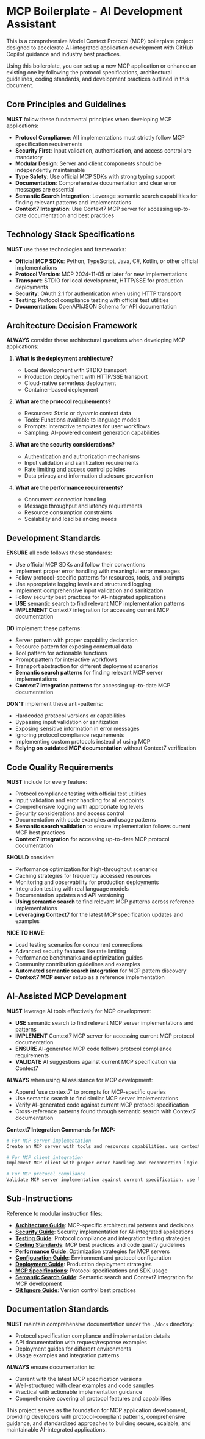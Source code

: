 # MCP Boilerplate - AI Development Assistant

This is a comprehensive Model Context Protocol (MCP) boilerplate project designed to accelerate AI-integrated application development with GitHub Copilot guidance and industry best practices.

Using this boilerplate, you can set up a new MCP application or enhance an existing one by following the protocol specifications, architectural guidelines, coding standards, and development practices outlined in this document.

## Core Principles and Guidelines

**MUST** follow these fundamental principles when developing MCP applications:
- **Protocol Compliance**: All implementations must strictly follow MCP specification requirements
- **Security First**: Input validation, authentication, and access control are mandatory
- **Modular Design**: Server and client components should be independently maintainable
- **Type Safety**: Use official MCP SDKs with strong typing support
- **Documentation**: Comprehensive documentation and clear error messages are essential
- **Semantic Search Integration**: Leverage semantic search capabilities for finding relevant patterns and implementations
- **Context7 Integration**: Use Context7 MCP server for accessing up-to-date documentation and best practices

## Technology Stack Specifications

**MUST** use these technologies and frameworks:
- **Official MCP SDKs**: Python, TypeScript, Java, C#, Kotlin, or other official implementations
- **Protocol Version**: MCP 2024-11-05 or later for new implementations
- **Transport**: STDIO for local development, HTTP/SSE for production deployments
- **Security**: OAuth 2.1 for authentication when using HTTP transport
- **Testing**: Protocol compliance testing with official test utilities
- **Documentation**: OpenAPI/JSON Schema for API documentation

## Architecture Decision Framework

**ALWAYS** consider these architectural questions when developing MCP applications:

1. **What is the deployment architecture?**
   - Local development with STDIO transport
   - Production deployment with HTTP/SSE transport
   - Cloud-native serverless deployment
   - Container-based deployment

2. **What are the protocol requirements?**
   - Resources: Static or dynamic context data
   - Tools: Functions available to language models
   - Prompts: Interactive templates for user workflows
   - Sampling: AI-powered content generation capabilities

3. **What are the security considerations?**
   - Authentication and authorization mechanisms
   - Input validation and sanitization requirements
   - Rate limiting and access control policies
   - Data privacy and information disclosure prevention

4. **What are the performance requirements?**
   - Concurrent connection handling
   - Message throughput and latency requirements
   - Resource consumption constraints
   - Scalability and load balancing needs

## Development Standards

**ENSURE** all code follows these standards:
- Use official MCP SDKs and follow their conventions
- Implement proper error handling with meaningful error messages
- Follow protocol-specific patterns for resources, tools, and prompts
- Use appropriate logging levels and structured logging
- Implement comprehensive input validation and sanitization
- Follow security best practices for AI-integrated applications
- **USE** semantic search to find relevant MCP implementation patterns
- **IMPLEMENT** Context7 integration for accessing current MCP documentation

**DO** implement these patterns:
- Server pattern with proper capability declaration
- Resource pattern for exposing contextual data
- Tool pattern for actionable functions
- Prompt pattern for interactive workflows
- Transport abstraction for different deployment scenarios
- **Semantic search patterns** for finding relevant MCP server implementations
- **Context7 integration patterns** for accessing up-to-date MCP documentation

**DON'T** implement these anti-patterns:
- Hardcoded protocol versions or capabilities
- Bypassing input validation or sanitization
- Exposing sensitive information in error messages
- Ignoring protocol compliance requirements
- Implementing custom protocols instead of using MCP
- **Relying on outdated MCP documentation** without Context7 verification

## Code Quality Requirements

**MUST** include for every feature:
- Protocol compliance testing with official test utilities
- Input validation and error handling for all endpoints
- Comprehensive logging with appropriate log levels
- Security considerations and access control
- Documentation with code examples and usage patterns
- **Semantic search validation** to ensure implementation follows current MCP best practices
- **Context7 integration** for accessing up-to-date MCP protocol documentation

**SHOULD** consider:
- Performance optimization for high-throughput scenarios
- Caching strategies for frequently accessed resources
- Monitoring and observability for production deployments
- Integration testing with real language models
- Documentation updates and API versioning
- **Using semantic search** to find relevant MCP patterns across reference implementations
- **Leveraging Context7** for the latest MCP specification updates and examples

**NICE TO HAVE**:
- Load testing scenarios for concurrent connections
- Advanced security features like rate limiting
- Performance benchmarks and optimization guides
- Community contribution guidelines and examples
- **Automated semantic search integration** for MCP pattern discovery
- **Context7 MCP server** setup as a reference implementation

## AI-Assisted MCP Development

**MUST** leverage AI tools effectively for MCP development:
- **USE** semantic search to find relevant MCP server implementations and patterns
- **IMPLEMENT** Context7 MCP server for accessing current MCP protocol documentation
- **ENSURE** AI-generated MCP code follows protocol compliance requirements
- **VALIDATE** AI suggestions against current MCP specification via Context7

**ALWAYS** when using AI assistance for MCP development:
- Append 'use context7' to prompts for MCP-specific queries
- Use semantic search to find similar MCP server implementations
- Verify AI-generated code against current MCP protocol specification
- Cross-reference patterns found through semantic search with Context7 documentation

**Context7 Integration Commands for MCP:**
```bash
# For MCP server implementation
Create an MCP server with tools and resources capabilities. use context7

# For MCP client integration
Implement MCP client with proper error handling and reconnection logic. use context7

# For MCP protocol compliance
Validate MCP server implementation against current specification. use library /modelcontextprotocol/specification
```

## Sub-Instructions

Reference to modular instruction files:
- **[Architecture Guide](./instructions/architecture.instructions.md)**: MCP-specific architectural patterns and decisions
- **[Security Guide](./instructions/security.instructions.md)**: Security implementation for AI-integrated applications
- **[Testing Guide](./instructions/testing.instructions.md)**: Protocol compliance and integration testing strategies
- **[Coding Standards](./instructions/coding-standards.instructions.md)**: MCP best practices and code quality guidelines
- **[Performance Guide](./instructions/performance.instructions.md)**: Optimization strategies for MCP servers
- **[Configuration Guide](./instructions/configuration.instructions.md)**: Environment and protocol configuration
- **[Deployment Guide](./instructions/deployment.instructions.md)**: Production deployment strategies
- **[MCP Specifications](./instructions/mcp.instructions.md)**: Protocol specifications and SDK usage
- **[Semantic Search Guide](./instructions/semantic-search.instructions.md)**: Semantic search and Context7 integration for MCP development
- **[Git Ignore Guide](./instructions/gitignore.instructions.md)**: Version control best practices

## Documentation Standards

**MUST** maintain comprehensive documentation under the `./docs` directory:
- Protocol specification compliance and implementation details
- API documentation with request/response examples
- Deployment guides for different environments
- Usage examples and integration patterns

**ALWAYS** ensure documentation is:
- Current with the latest MCP specification versions
- Well-structured with clear examples and code samples
- Practical with actionable implementation guidance
- Comprehensive covering all protocol features and capabilities

This project serves as the foundation for MCP application development, providing developers with protocol-compliant patterns, comprehensive guidance, and standardized approaches to building secure, scalable, and maintainable AI-integrated applications.
